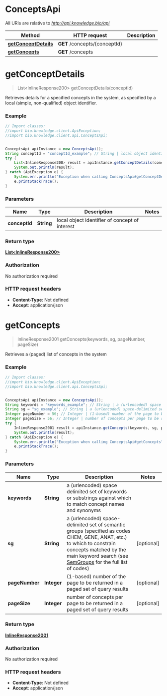 # ConceptsApi

All URIs are relative to *http://api.knowledge.bio/api*

Method | HTTP request | Description
------------- | ------------- | -------------
[**getConceptDetails**](ConceptsApi.md#getConceptDetails) | **GET** /concepts/{conceptId} | 
[**getConcepts**](ConceptsApi.md#getConcepts) | **GET** /concepts | 


<a name="getConceptDetails"></a>
# **getConceptDetails**
> List&lt;InlineResponse200&gt; getConceptDetails(conceptId)



Retrieves details for a specified concepts in the system, as specified by a local (simple, non-qualified) object identifier. 

### Example
```java
// Import classes:
//import bio.knowledge.client.ApiException;
//import bio.knowledge.client.api.ConceptsApi;


ConceptsApi apiInstance = new ConceptsApi();
String conceptId = "conceptId_example"; // String | local object identifier of concept of interest
try {
    List<InlineResponse200> result = apiInstance.getConceptDetails(conceptId);
    System.out.println(result);
} catch (ApiException e) {
    System.err.println("Exception when calling ConceptsApi#getConceptDetails");
    e.printStackTrace();
}
```

### Parameters

Name | Type | Description  | Notes
------------- | ------------- | ------------- | -------------
 **conceptId** | **String**| local object identifier of concept of interest |

### Return type

[**List&lt;InlineResponse200&gt;**](InlineResponse200.md)

### Authorization

No authorization required

### HTTP request headers

 - **Content-Type**: Not defined
 - **Accept**: application/json

<a name="getConcepts"></a>
# **getConcepts**
> InlineResponse2001 getConcepts(keywords, sg, pageNumber, pageSize)



Retrieves a (paged) list of concepts in the system 

### Example
```java
// Import classes:
//import bio.knowledge.client.ApiException;
//import bio.knowledge.client.api.ConceptsApi;


ConceptsApi apiInstance = new ConceptsApi();
String keywords = "keywords_example"; // String | a (urlencoded) space delimited set of keywords or substrings against which to match concept names and synonyms
String sg = "sg_example"; // String | a (urlencoded) space-delimited set of semantic groups (specified as codes CHEM, GENE, ANAT, etc.) to which to constrain concepts matched by the main keyword search (see [SemGroups](https://metamap.nlm.nih.gov/Docs/SemGroups_2013.txt) for the full list of codes) 
Integer pageNumber = 56; // Integer | (1-based) number of the page to be returned in a paged set of query results 
Integer pageSize = 56; // Integer | number of concepts per page to be returned in a paged set of query results 
try {
    InlineResponse2001 result = apiInstance.getConcepts(keywords, sg, pageNumber, pageSize);
    System.out.println(result);
} catch (ApiException e) {
    System.err.println("Exception when calling ConceptsApi#getConcepts");
    e.printStackTrace();
}
```

### Parameters

Name | Type | Description  | Notes
------------- | ------------- | ------------- | -------------
 **keywords** | **String**| a (urlencoded) space delimited set of keywords or substrings against which to match concept names and synonyms |
 **sg** | **String**| a (urlencoded) space-delimited set of semantic groups (specified as codes CHEM, GENE, ANAT, etc.) to which to constrain concepts matched by the main keyword search (see [SemGroups](https://metamap.nlm.nih.gov/Docs/SemGroups_2013.txt) for the full list of codes)  | [optional]
 **pageNumber** | **Integer**| (1-based) number of the page to be returned in a paged set of query results  | [optional]
 **pageSize** | **Integer**| number of concepts per page to be returned in a paged set of query results  | [optional]

### Return type

[**InlineResponse2001**](InlineResponse2001.md)

### Authorization

No authorization required

### HTTP request headers

 - **Content-Type**: Not defined
 - **Accept**: application/json

